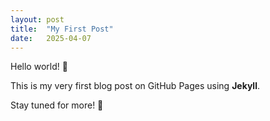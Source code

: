 ```yaml
---
layout: post
title:  "My First Post"
date:   2025-04-07
---
```


Hello world! 👋

This is my very first blog post on GitHub Pages using **Jekyll**.  

Stay tuned for more! 🚀

